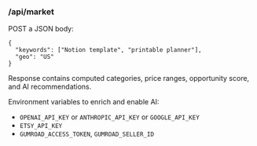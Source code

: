 ### /api/market

POST a JSON body:

```
{
  "keywords": ["Notion template", "printable planner"],
  "geo": "US"
}
```

Response contains computed categories, price ranges, opportunity score, and AI recommendations.

Environment variables to enrich and enable AI:
- `OPENAI_API_KEY` or `ANTHROPIC_API_KEY` or `GOOGLE_API_KEY`
- `ETSY_API_KEY`
- `GUMROAD_ACCESS_TOKEN`, `GUMROAD_SELLER_ID`